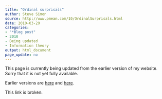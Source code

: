 ```yaml
---
title: "Ordinal surprisals"
author: Steve Simon
source: http://www.pmean.com/10/OrdinalSurprisals.html
date: 2010-03-20
categories:
- "*Blog post"
- 2010
- Being updated
- Information theory
output: html_document
page_update: no
---
```


This page is currently being updated from the earlier version of my website. Sorry that it is not yet fully available.

<!---More--->

Earlier versions are [here][sim1] and [here][sim2].

This link is broken.

[sim1]: http://www.pmean.com/10/OrdinalSurprisals.html
[sim2]: http://new.pmean.com/ordinal-surprisals/
